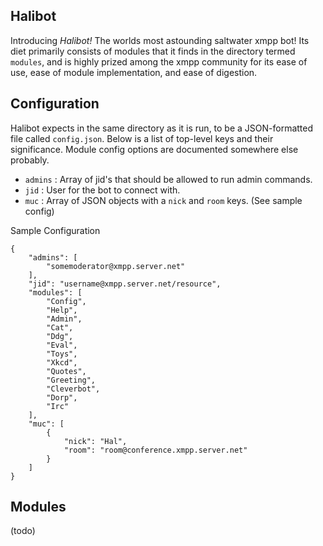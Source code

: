 Halibot
-------

Introducing *Halibot!* The worlds most astounding saltwater xmpp bot! Its diet primarily consists
of modules that it finds in the directory termed `modules`, and is highly prized among the xmpp
community for its ease of use, ease of module implementation, and ease of digestion.


Configuration
-------------

Halibot expects in the same directory as it is run, to be a JSON-formatted file called `config.json`.
Below is a list of top-level keys and their significance.
Module config options are documented somewhere else probably.

- `admins` : Array of jid's that should be allowed to run admin commands.
- `jid` : User for the bot to connect with.
- `muc` : Array of JSON objects with a `nick` and `room` keys. (See sample config)

Sample Configuration

```
{
    "admins": [
        "somemoderator@xmpp.server.net"
    ],
    "jid": "username@xmpp.server.net/resource",
    "modules": [
        "Config",
        "Help",
        "Admin",
        "Cat",
        "Ddg",
        "Eval",
        "Toys",
        "Xkcd",
        "Quotes",
        "Greeting",
        "Cleverbot",
        "Dorp",
		"Irc"
    ],
    "muc": [
        {
            "nick": "Hal",
            "room": "room@conference.xmpp.server.net"
        }
    ]
}

```


Modules
-------

(todo)

